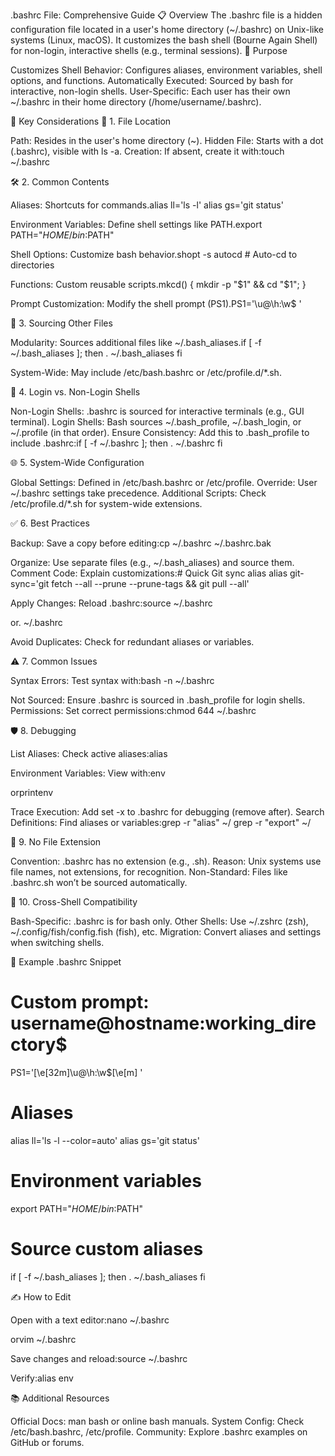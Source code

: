.bashrc File: Comprehensive Guide
📋 Overview
The .bashrc file is a hidden configuration file located in a user's home directory (~/.bashrc) on Unix-like systems (Linux, macOS). It customizes the bash shell (Bourne Again Shell) for non-login, interactive shells (e.g., terminal sessions).
🎯 Purpose

Customizes Shell Behavior: Configures aliases, environment variables, shell options, and functions.
Automatically Executed: Sourced by bash for interactive, non-login shells.
User-Specific: Each user has their own ~/.bashrc in their home directory (/home/username/.bashrc).

🔑 Key Considerations
📍 1. File Location

Path: Resides in the user's home directory (~).
Hidden File: Starts with a dot (.bashrc), visible with ls -a.
Creation: If absent, create it with:touch ~/.bashrc



🛠️ 2. Common Contents

Aliases: Shortcuts for commands.alias ll='ls -l'
alias gs='git status'


Environment Variables: Define shell settings like PATH.export PATH="$HOME/bin:$PATH"


Shell Options: Customize bash behavior.shopt -s autocd  # Auto-cd to directories


Functions: Custom reusable scripts.mkcd() { mkdir -p "$1" && cd "$1"; }


Prompt Customization: Modify the shell prompt (PS1).PS1='\u@\h:\w\$ '



🔗 3. Sourcing Other Files

Modularity: Sources additional files like ~/.bash_aliases.if [ -f ~/.bash_aliases ]; then
    . ~/.bash_aliases
fi


System-Wide: May include /etc/bash.bashrc or /etc/profile.d/*.sh.

🔄 4. Login vs. Non-Login Shells

Non-Login Shells: .bashrc is sourced for interactive terminals (e.g., GUI terminal).
Login Shells: Bash sources ~/.bash_profile, ~/.bash_login, or ~/.profile (in that order).
Ensure Consistency: Add this to .bash_profile to include .bashrc:if [ -f ~/.bashrc ]; then
    . ~/.bashrc
fi



🌐 5. System-Wide Configuration

Global Settings: Defined in /etc/bash.bashrc or /etc/profile.
Override: User ~/.bashrc settings take precedence.
Additional Scripts: Check /etc/profile.d/*.sh for system-wide extensions.

✅ 6. Best Practices

Backup: Save a copy before editing:cp ~/.bashrc ~/.bashrc.bak


Organize: Use separate files (e.g., ~/.bash_aliases) and source them.
Comment Code: Explain customizations:# Quick Git sync alias
alias git-sync='git fetch --all --prune --prune-tags && git pull --all'


Apply Changes: Reload .bashrc:source ~/.bashrc

or. ~/.bashrc


Avoid Duplicates: Check for redundant aliases or variables.

⚠️ 7. Common Issues

Syntax Errors: Test syntax with:bash -n ~/.bashrc


Not Sourced: Ensure .bashrc is sourced in .bash_profile for login shells.
Permissions: Set correct permissions:chmod 644 ~/.bashrc



🛡️ 8. Debugging

List Aliases: Check active aliases:alias


Environment Variables: View with:env

orprintenv


Trace Execution: Add set -x to .bashrc for debugging (remove after).
Search Definitions: Find aliases or variables:grep -r "alias" ~/
grep -r "export" ~/



🚫 9. No File Extension

Convention: .bashrc has no extension (e.g., .sh).
Reason: Unix systems use file names, not extensions, for recognition.
Non-Standard: Files like .bashrc.sh won’t be sourced automatically.

🔄 10. Cross-Shell Compatibility

Bash-Specific: .bashrc is for bash only.
Other Shells: Use ~/.zshrc (zsh), ~/.config/fish/config.fish (fish), etc.
Migration: Convert aliases and settings when switching shells.

📝 Example .bashrc Snippet
# Custom prompt: username@hostname:working_directory$
PS1='\[\e[32m\]\u@\h:\w\$\[\e[m\] '

# Aliases
alias ll='ls -l --color=auto'
alias gs='git status'

# Environment variables
export PATH="$HOME/bin:$PATH"

# Source custom aliases
if [ -f ~/.bash_aliases ]; then
    . ~/.bash_aliases
fi

✍️ How to Edit

Open with a text editor:nano ~/.bashrc

orvim ~/.bashrc


Save changes and reload:source ~/.bashrc


Verify:alias
env



📚 Additional Resources

Official Docs: man bash or online bash manuals.
System Config: Check /etc/bash.bashrc, /etc/profile.
Community: Explore .bashrc examples on GitHub or forums.

